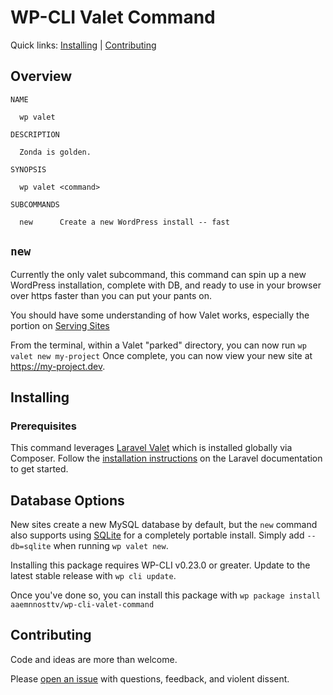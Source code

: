 WP-CLI Valet Command
====================

Quick links: [Installing](#installing) | [Contributing](#contributing)

## Overview
```
NAME

  wp valet

DESCRIPTION

  Zonda is golden.

SYNOPSIS

  wp valet <command>

SUBCOMMANDS

  new      Create a new WordPress install -- fast

```

## `new`

Currently the only valet subcommand, this command can spin up a new WordPress installation, complete with DB, and ready to use in your browser over https faster than you can put your pants on.

You should have some understanding of how Valet works, especially the portion on [Serving Sites](https://laravel.com/docs/5.2/valet#serving-sites)

From the terminal, within a Valet "parked" directory, you can now run `wp valet new my-project`
Once complete, you can now view your new site at https://my-project.dev.

## Installing

### Prerequisites
This command leverages [Laravel Valet](https://laravel.com/docs/5.2/valet#installation) which is installed globally via Composer.
Follow the [installation instructions](https://laravel.com/docs/5.2/valet#installation) on the Laravel documentation to get started.

## Database Options
New sites create a new MySQL database by default, but the `new` command also supports using [SQLite](https://www.sqlite.org/) for a completely portable install. Simply add `--db=sqlite` when running `wp valet new`.

Installing this package requires WP-CLI v0.23.0 or greater. Update to the latest stable release with `wp cli update`.

Once you've done so, you can install this package with `wp package install aaemnnosttv/wp-cli-valet-command`

## Contributing

Code and ideas are more than welcome.

Please [open an issue](https://github.com/aaemnnosttv/wp-cli-valet-command/issues) with questions, feedback, and violent dissent.

